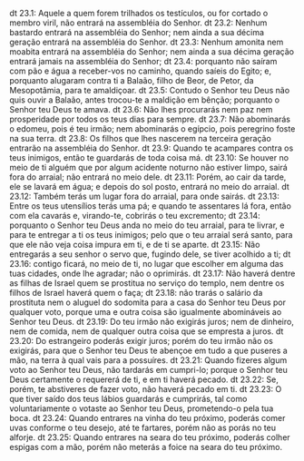 dt 23.1: Aquele a quem forem trilhados os testículos, ou for cortado o membro viril, não entrará na assembléia do Senhor.
dt 23.2: Nenhum bastardo entrará na assembléia do Senhor; nem ainda a sua décima geração entrará na assembléia do Senhor.
dt 23.3: Nenhum amonita nem moabita entrará na assembléia do Senhor; nem ainda a sua décima geração entrará jamais na assembléia do Senhor;
dt 23.4: porquanto não saíram com pão e água a receber-vos no caminho, quando saíeis do Egito; e, porquanto alugaram contra ti a Balaão, filho de Beor, de Petor, da Mesopotâmia, para te amaldiçoar.
dt 23.5: Contudo o Senhor teu Deus não quis ouvir a Balaão, antes trocou-te a maldição em bênção; porquanto o Senhor teu Deus te amava.
dt 23.6: Não lhes procurarás nem paz nem prosperidade por todos os teus dias para sempre.
dt 23.7: Não abominarás o edomeu, pois é teu irmão; nem abominarás o egípcio, pois peregrino foste na sua terra.
dt 23.8: Os filhos que lhes nascerem na terceira geração entrarão na assembléia do Senhor.
dt 23.9: Quando te acampares contra os teus inimigos, então te guardarás de toda coisa má.
dt 23.10: Se houver no meio de ti alguém que por algum acidente noturno não estiver limpo, sairá fora do arraial; não entrará no meio dele.
dt 23.11: Porém, ao cair da tarde, ele se lavará em água; e depois do sol posto, entrará no meio do arraial.
dt 23.12: Também terás um lugar fora do arraial, para onde sairás.
dt 23.13: Entre os teus utensílios terás uma pá; e quando te assentares lá fora, então com ela cavarás e, virando-te, cobrirás o teu excremento;
dt 23.14: porquanto o Senhor teu Deus anda no meio do teu arraial, para te livrar, e para te entregar a ti os teus inimigos; pelo que o teu arraial será santo, para que ele não veja coisa impura em ti, e de ti se aparte.
dt 23.15: Não entregarás a seu senhor o servo que, fugindo dele, se tiver acolhido a ti;
dt 23.16: contigo ficará, no meio de ti, no lugar que escolher em alguma das tuas cidades, onde lhe agradar; não o oprimirás.
dt 23.17: Não haverá dentre as filhas de Israel quem se prostitua no serviço do templo, nem dentre os filhos de Israel haverá quem o faça;
dt 23.18: não trarás o salário da prostituta nem o aluguel do sodomita para a casa do Senhor teu Deus por qualquer voto, porque uma e outra coisa são igualmente abomináveis ao Senhor teu Deus.
dt 23.19: Do teu irmão não exigirás juros; nem de dinheiro, nem de comida, nem de qualquer outra coisa que se empresta a juros.
dt 23.20: Do estrangeiro poderás exigir juros; porém do teu irmão não os exigirás, para que o Senhor teu Deus te abençoe em tudo a que puseres a mão, na terra à qual vais para a possuíres.
dt 23.21: Quando fizeres algum voto ao Senhor teu Deus, não tardarás em cumpri-lo; porque o Senhor teu Deus certamente o requererá de ti, e em ti haverá pecado.
dt 23.22: Se, porém, te abstiveres de fazer voto, não haverá pecado em ti.
dt 23.23: O que tiver saído dos teus lábios guardarás e cumprirás, tal como voluntariamente o votaste ao Senhor teu Deus, prometendo-o pela tua boca.
dt 23.24: Quando entrares na vinha do teu próximo, poderás comer uvas conforme o teu desejo, até te fartares, porém não as porás no teu alforje.
dt 23.25: Quando entrares na seara do teu próximo, poderás colher espigas com a mão, porém não meterás a foice na seara do teu próximo.
